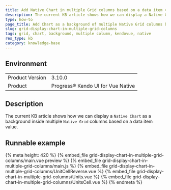 ```yaml
---
title: Add Native Chart in multiple Grid columns based on a data item value.
description: The current KB article shows how we can display a Native Chart as a background inside multiple Native Grid columns.
type: how-to
page_title: Add Chart as a background of multiple Native Grid columns based on a data item value.
slug: grid-display-chart-in-multiple-grid-columns
tags: grid, chart, background, multiple column, kendovue, native
res_type: kb
category: knowledge-base
---
```


## Environment

<table>
    <tbody>
	    <tr>
	    	<td>Product Version</td>
	    	<td>3.10.0</td>
	    </tr>
	    <tr>
	    	<td>Product</td>
	    	<td>Progress® Kendo UI for Vue Native</td>
	    </tr>
    </tbody>
</table>


## Description

The current KB article shows how we can display a `Native Chart` as a background inside multiple `Native Grid` columns based on a data item value.

## Runnable example

{% meta height: 420 %}
{% embed_file grid-display-chart-in-multiple-grid-columns/main.vue preview %}
{% embed_file grid-display-chart-in-multiple-grid-columns/main.js %}
{% embed_file grid-display-chart-in-multiple-grid-columns/UnitCellReverse.vue %}
{% embed_file grid-display-chart-in-multiple-grid-columns/Units.vue %}
{% embed_file grid-display-chart-in-multiple-grid-columns/UnitsCell.vue %}
{% endmeta %}

